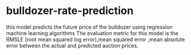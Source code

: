 # bulldozer-rate-prediction
this model predicts the future price of the bulldozer using regression machine learning algorithms The evaluation metric for this model is the RMSLE (root mean squared log error),mean squared error ,mean absolute error  between the actual and predicted auction prices.
